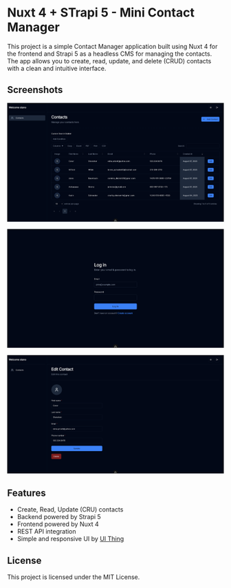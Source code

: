 # Nuxt 4 + STrapi 5 - Mini Contact Manager

This project is a simple Contact Manager application built using Nuxt 4 for the frontend and Strapi 5 as a headless CMS for managing the contacts. The app allows you to create, read, update, and delete (CRUD) contacts with a clean and intuitive interface.

## Screenshots

![Cover](/contacts-page.png)

![Login](/loginpage-nuxt-strapi.png)

![Login](/edit-contact-page.png)

## Features

- Create, Read, Update (CRU) contacts
- Backend powered by Strapi 5
- Frontend powered by Nuxt 4
- REST API integration
- Simple and responsive UI by [UI Thing](https://ui-thing.behonbaker.com/getting-started/introduction)

## License

This project is licensed under the MIT License.
